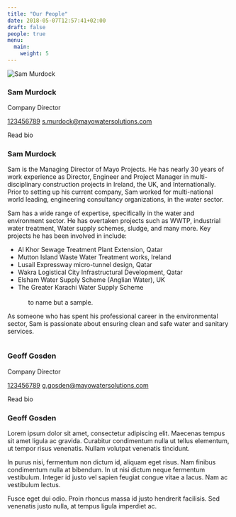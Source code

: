 ```yaml
---
title: "Our People"
date: 2018-05-07T12:57:41+02:00
draft: false
people: true
menu:
  main:
    weight: 5
---
```


<div class="team-container">
  <div class="member">
    <div class="image">
      <img src="/images/sam150.jpg" alt="Sam Murdock" title="Sam Murdock">
    </div>
    <div class="bio">
      <h3 class="name">Sam Murdock</h3>
      <p class="position">
        Company Director
      </p>
      <div class="contact">
        <p class="contact-details">
          <a href="tel:00000000" class="phone">123456789</a>
          <a href="mailto:s.murdock@mayowatersolutions.com" class="mail">s.murdock@mayowatersolutions.com</a>
        </p>
        <span class="button margin-top with-text" data-letters="Read Bio">Read bio</span>
      </div>
      <div class="bio-details">
        <img src="data:image/png;base64,R0lGODlhAQABAAD/ACwAAAAAAQABAAACADs=" data-src="/images/samm450.jpg">
        <div class="bio-wrapper">
          <h3 class="bioname">Sam Murdock</h3>
          <p class="">
            Sam is the Managing Director of Mayo Projects. He has nearly 30 years of work experience as Director, Engineer and Project Manager in multi-disciplinary construction projects in Ireland, the UK, and Internationally. Prior to setting up his current company, Sam worked for multi-national world leading, engineering consultancy organizations, in the water sector.</p>
            <p class="">Sam has a wide range of expertise, specifically in the water and environment sector. He has overtaken projects such as WWTP, industrial water treatment, Water supply schemes, sludge, and many more. Key projects he has been involved in include:</p>
            <ul> 
              <li>Al Khor Sewage Treatment Plant Extension, Qatar</li>
              <li> Mutton Island Waste Water Treatment works, Ireland</li>
              <li>Lusail Expressway micro-tunnel design, Qatar</li>
              <li>Wakra Logistical City Infrastructural Development, Qatar</li>
              <li>Elsham Water Supply Scheme (Anglian Water), UK</li>
              <li>The Greater Karachi Water Supply Scheme</li><br>
            <span style="margin-left:23px">to name but a sample.</span>
            </ul>
          <p class="">As someone who has spent his professional career in the environmental sector, Sam is passionate about ensuring clean and safe water and sanitary services.
          </p>
        </div>
      </div> 
    </div>
  </div>
  <div class="member">
    <div class="image">
      <img src="https://picsum.photos/150/150" alt="">
    </div>
    <div class="bio">
      <h3 class="name">Geoff Gosden</h3>
      <p class="position">
        Company Director
      </p>
      <div class="contact">
        <p class="contact-details">
          <a href="tel:00000000" class="phone">123456789</a>
          <a href="mailto:g.gosden@mayowatersolutions.com" class="mail">g.gosden@mayowatersolutions.com</a>
        </p>
        <span class="button margin-top with-text" data-letters="Read Bio">Read bio</span>
      </div>
      <div class="bio-details">
        <img src="data:image/png;base64,R0lGODlhAQABAAD/ACwAAAAAAQABAAACADs=" data-src="https://picsum.photos/450/250">
        <div class="bio-wrapper">
          <h3 class="bioname">Geoff Gosden</h3>
          <p class="">
            Lorem ipsum dolor sit amet, consectetur adipiscing elit. Maecenas tempus sit amet ligula ac gravida. Curabitur condimentum nulla ut tellus elementum, ut tempor risus venenatis. Nullam volutpat venenatis tincidunt.</p>
            <p class="">In purus nisi, fermentum non dictum id, aliquam eget risus. Nam finibus condimentum nulla at bibendum. In ut nisi dictum neque fermentum vestibulum. Integer id justo vel sapien feugiat congue vitae a lacus. Nam ac vestibulum lectus. 
          </p>
          <p class="">Fusce eget dui odio. Proin rhoncus massa id justo hendrerit facilisis. Sed venenatis justo nulla, at tempus ligula imperdiet ac. 
          </p>
        </div>
      </div>  
    </div>
  </div>
</div>